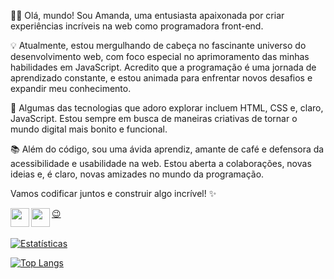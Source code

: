👩‍💻 Olá, mundo! Sou Amanda, uma entusiasta apaixonada por criar experiências incríveis na web como programadora front-end.

💡 Atualmente, estou mergulhando de cabeça no fascinante universo do desenvolvimento web, com foco especial no aprimoramento das minhas habilidades em JavaScript. 
Acredito que a programação é uma jornada de aprendizado constante, e estou animada para enfrentar novos desafios e expandir meu conhecimento.

🚀 Algumas das tecnologias que adoro explorar incluem HTML, CSS e, claro, JavaScript. Estou sempre em busca de maneiras criativas de tornar o mundo digital mais bonito e funcional.

📚 Além do código, sou uma ávida aprendiz, amante de café e defensora da acessibilidade e usabilidade na web. Estou aberta a colaborações, novas ideias e, é claro, 
novas amizades no mundo da programação.

Vamos codificar juntos e construir algo incrível! ✨





<a href= "https://www.instagram.com/mae_autentica/">
<img src="https://img.icons8.com/fluent/48/000000/instagram-new.png" height="30" align="left">
  <a href= "https://www.linkedin.com/in/amanda-torres-31109129b/">
<img src="https://img.icons8.com/color/48/000000/linkedin.png" height="30" align="left">




:wink:
<br>
<br>




[![Estatísticas](https://github-readme-stats.vercel.app/api?username=4mandaTorres)](https://github.com/anuraghazra/github-readme-stats)


[![Top Langs](https://github-readme-stats.vercel.app/api/top-langs/?username=4mandaTorres)](https://github.com/anuraghazra/github-readme-stats)
